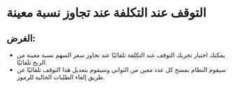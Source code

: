 # التوقف عند التكلفة عند تجاوز نسبة معينة

## الغرض:

- يمكنك اختيار تحريك التوقف عند التكلفة تلقائيًا عند تجاوز سعر السهم نسبة معينة من الربح تلقائيًا.
- سيقوم النظام بمسح كل عدد معين من الثواني وسيقوم بتعديل هذا التوقف تلقائيًا عن طريق إلغاء الطلبات الحالية للرموز.
